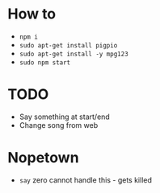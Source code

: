 # How to

- `npm i`
- `sudo apt-get install pigpio`
- `sudo apt-get install -y mpg123`
- `sudo npm start`

# TODO

- Say something at start/end
- Change song from web

# Nopetown

- `say` zero cannot handle this - gets killed

